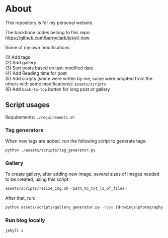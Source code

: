 # About

This repository is for my personal website.

The backbone codes belong to this repo: https://github.com/barryclark/jekyll-now

Some of my own modifications:

(1) Add tags<br>
(2) Add gallery<br>
(3) Sort posts based on last-modified date<br>
(4) Add Reading time for post<br>
(5) Add scripts (some were writen by me, some were adopted from the others with some modifications): `assets/scripts`<br>
(6) Add `back-to-top` button for long post or gallery

## Script usages
Requirements: `./requirements.sh`

### Tag generators
When new tags are added, run the following script to generate tags:
```bash
python ./assets/scripts/tag_generator.py
```

### Gallery
To create gallery, after adding new image, several sizes of images needed to be created, using this script:
```bash
assets/scripts/resize_img.sh <path_to_txt_ls_of_files>
```

After that, run:
```bash
python assets/scripts/gallery_generator.py -type [drawings|photography|fold|microworld]
```

### Run blog locally
`jekyll s`

